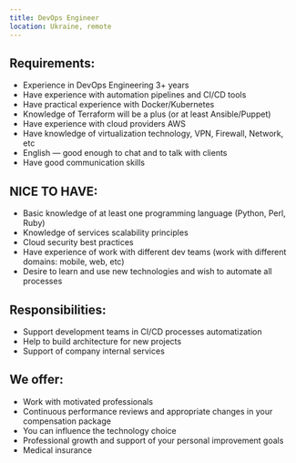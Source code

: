 ```yaml
---
title: DevOps Engineer
location: Ukraine, remote
---
```

## **Requirements:**

* Experience in DevOps Engineering 3+ years
* Have experience with automation pipelines and CI/CD tools
* Have practical experience with Docker/Kubernetes
* Knowledge of Terraform will be a plus (or at least Ansible/Puppet)
* Have experience with cloud providers AWS
* Have knowledge of virtualization technology, VPN, Firewall, Network, etc
* English — good enough to chat and to talk with clients
* Have good communication skills

## **N﻿ICE TO HAVE:**

* Basic knowledge of at least one programming language (Python, Perl, Ruby)
* Knowledge of services scalability principles
* Cloud security best practices
* Have experience of work with different dev teams (work with different domains: mobile, web, etc)
* Desire to learn and use new technologies and wish to automate all processes

## **R﻿esponsibilities:**

* Support development teams in CI/CD processes automatization
* Help to build architecture for new projects
* Support of company internal services

## W﻿e offer:

* Work with motivated professionals
* Continuous performance reviews and appropriate changes in your compensation package
* You can influence the technology choice
* Professional growth and support of your personal improvement goals
* Medical insurance